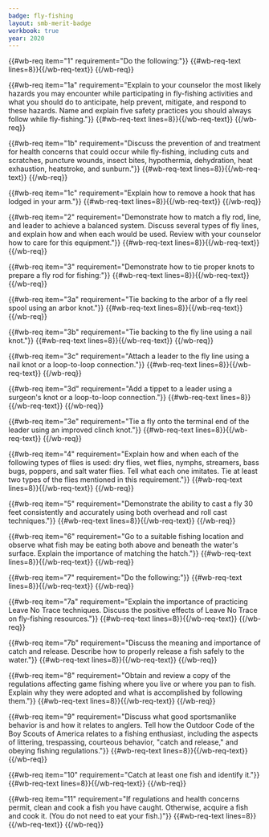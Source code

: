 ```yaml
---
badge: fly-fishing
layout: smb-merit-badge
workbook: true
year: 2020
---
```



{{#wb-req item="1" requirement="Do the following:"}}
{{#wb-req-text lines=8}}{{/wb-req-text}}
{{/wb-req}}

{{#wb-req item="1a" requirement="Explain to your counselor the most likely hazards you may encounter while participating in fly-fishing activities and what you should do to anticipate, help prevent, mitigate, and respond to these hazards. Name and explain five safety practices you should always follow while fly-fishing."}}
{{#wb-req-text lines=8}}{{/wb-req-text}}
{{/wb-req}}

{{#wb-req item="1b" requirement="Discuss the prevention of and treatment for health concerns that could occur while fly-fishing, including cuts and scratches, puncture wounds, insect bites, hypothermia, dehydration, heat exhaustion, heatstroke, and sunburn."}}
{{#wb-req-text lines=8}}{{/wb-req-text}}
{{/wb-req}}

{{#wb-req item="1c" requirement="Explain how to remove a hook that has lodged in your arm."}}
{{#wb-req-text lines=8}}{{/wb-req-text}}
{{/wb-req}}

{{#wb-req item="2" requirement="Demonstrate how to match a fly rod, line, and leader to achieve a balanced system. Discuss several types of fly lines, and explain how and when each would be used. Review with your counselor how to care for this equipment."}}
{{#wb-req-text lines=8}}{{/wb-req-text}}
{{/wb-req}}

{{#wb-req item="3" requirement="Demonstrate how to tie proper knots to prepare a fly rod for fishing:"}}
{{#wb-req-text lines=8}}{{/wb-req-text}}
{{/wb-req}}

{{#wb-req item="3a" requirement="Tie backing to the arbor of a fly reel spool using an arbor knot."}}
{{#wb-req-text lines=8}}{{/wb-req-text}}
{{/wb-req}}

{{#wb-req item="3b" requirement="Tie backing to the fly line using a nail knot."}}
{{#wb-req-text lines=8}}{{/wb-req-text}}
{{/wb-req}}

{{#wb-req item="3c" requirement="Attach a leader to the fly line using a nail knot or a loop-to-loop connection."}}
{{#wb-req-text lines=8}}{{/wb-req-text}}
{{/wb-req}}

{{#wb-req item="3d" requirement="Add a tippet to a leader using a surgeon's knot or a loop-to-loop connection."}}
{{#wb-req-text lines=8}}{{/wb-req-text}}
{{/wb-req}}

{{#wb-req item="3e" requirement="Tie a fly onto the terminal end of the leader using an improved clinch knot."}}
{{#wb-req-text lines=8}}{{/wb-req-text}}
{{/wb-req}}

{{#wb-req item="4" requirement="Explain how and when each of the following types of flies is used: dry flies, wet flies, nymphs, streamers, bass bugs, poppers, and salt water flies. Tell what each one imitates. Tie at least two types of the flies mentioned in this requirement."}}
{{#wb-req-text lines=8}}{{/wb-req-text}}
{{/wb-req}}

{{#wb-req item="5" requirement="Demonstrate the ability to cast a fly 30 feet consistently and accurately using both overhead and roll cast techniques."}}
{{#wb-req-text lines=8}}{{/wb-req-text}}
{{/wb-req}}

{{#wb-req item="6" requirement="Go to a suitable fishing location and observe what fish may be eating both above and beneath the water's surface. Explain the importance of matching the hatch."}}
{{#wb-req-text lines=8}}{{/wb-req-text}}
{{/wb-req}}

{{#wb-req item="7" requirement="Do the following:"}}
{{#wb-req-text lines=8}}{{/wb-req-text}}
{{/wb-req}}

{{#wb-req item="7a" requirement="Explain the importance of practicing Leave No Trace techniques. Discuss the positive effects of Leave No Trace on fly-fishing resources."}}
{{#wb-req-text lines=8}}{{/wb-req-text}}
{{/wb-req}}

{{#wb-req item="7b" requirement="Discuss the meaning and importance of catch and release. Describe how to properly release a fish safely to the water."}}
{{#wb-req-text lines=8}}{{/wb-req-text}}
{{/wb-req}}

{{#wb-req item="8" requirement="Obtain and review a copy of the regulations affecting game fishing where you live or where you pan to fish. Explain why they were adopted and what is accomplished by following them."}}
{{#wb-req-text lines=8}}{{/wb-req-text}}
{{/wb-req}}

{{#wb-req item="9" requirement="Discuss what good sportsmanlike behavior is and how it relates to anglers. Tell how the Outdoor Code of the Boy Scouts of America relates to a fishing enthusiast, including the aspects of littering, trespassing, courteous behavior, "catch and release," and obeying fishing regulations."}}
{{#wb-req-text lines=8}}{{/wb-req-text}}
{{/wb-req}}

{{#wb-req item="10" requirement="Catch at least one fish and identify it."}}
{{#wb-req-text lines=8}}{{/wb-req-text}}
{{/wb-req}}

{{#wb-req item="11" requirement="If regulations and health concerns permit, clean and cook a fish you have caught. Otherwise, acquire a fish and cook it. (You do not need to eat your fish.)"}}
{{#wb-req-text lines=8}}{{/wb-req-text}}
{{/wb-req}}
